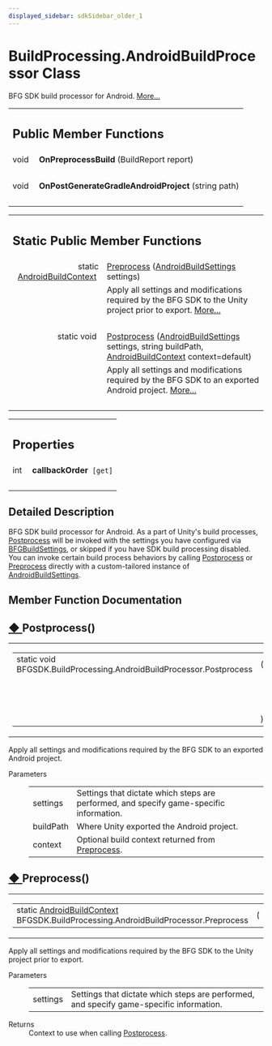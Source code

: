 ```yaml
---
displayed_sidebar: sdkSidebar_older_1
---
```

# BuildProcessing.AndroidBuildProcessor Class 

<div class="contents">BFG SDK build processor for Android.    <a href="class_b_f_g_s_d_k_1_1_build_processing_1_1_android_build_processor.html#details">More...</a><table class="memberdecls"><tr class="heading"><td colspan="2"><h2 class="groupheader"><a id="pub-methods" name="pub-methods"></a> Public Member Functions</h2></td></tr><tr class="memitem:ae5100feae4ff2e176540e49c443dcc6d"><td class="memItemLeft" align="right" valign="top"><a id="ae5100feae4ff2e176540e49c443dcc6d" name="ae5100feae4ff2e176540e49c443dcc6d"></a> void&#160;</td><td class="memItemRight" valign="bottom"><b>OnPreprocessBuild</b> (BuildReport report)</td></tr><tr class="separator:ae5100feae4ff2e176540e49c443dcc6d"><td class="memSeparator" colspan="2">&#160;</td></tr><tr class="memitem:a5cd5c42dfa3ec97b879f4146c062facf"><td class="memItemLeft" align="right" valign="top"><a id="a5cd5c42dfa3ec97b879f4146c062facf" name="a5cd5c42dfa3ec97b879f4146c062facf"></a> void&#160;</td><td class="memItemRight" valign="bottom"><b>OnPostGenerateGradleAndroidProject</b> (string path)</td></tr><tr class="separator:a5cd5c42dfa3ec97b879f4146c062facf"><td class="memSeparator" colspan="2">&#160;</td></tr></table><table class="memberdecls"><tr class="heading"><td colspan="2"><h2 class="groupheader"><a id="pub-static-methods" name="pub-static-methods"></a> Static Public Member Functions</h2></td></tr><tr class="memitem:ab6abe78a936ed6d34e277477abf23238"><td class="memItemLeft" align="right" valign="top">static <a class="el" href="struct_b_f_g_s_d_k_1_1_build_processing_1_1_android_build_context.html">AndroidBuildContext</a>&#160;</td><td class="memItemRight" valign="bottom"><a class="el" href="class_b_f_g_s_d_k_1_1_build_processing_1_1_android_build_processor.html#ab6abe78a936ed6d34e277477abf23238">Preprocess</a> (<a class="el" href="class_b_f_g_s_d_k_1_1_android_build_settings.html">AndroidBuildSettings</a> settings)</td></tr><tr class="memdesc:ab6abe78a936ed6d34e277477abf23238"><td class="mdescLeft">&#160;</td><td class="mdescRight">Apply all settings and modifications required by the BFG SDK to the Unity project prior to export.  <a href="class_b_f_g_s_d_k_1_1_build_processing_1_1_android_build_processor.html#ab6abe78a936ed6d34e277477abf23238">More...</a><br /></td></tr><tr class="separator:ab6abe78a936ed6d34e277477abf23238"><td class="memSeparator" colspan="2">&#160;</td></tr><tr class="memitem:a4890a19b4848d84a29cb344d11683f87"><td class="memItemLeft" align="right" valign="top">static void&#160;</td><td class="memItemRight" valign="bottom"><a class="el" href="class_b_f_g_s_d_k_1_1_build_processing_1_1_android_build_processor.html#a4890a19b4848d84a29cb344d11683f87">Postprocess</a> (<a class="el" href="class_b_f_g_s_d_k_1_1_android_build_settings.html">AndroidBuildSettings</a> settings, string buildPath, <a class="el" href="struct_b_f_g_s_d_k_1_1_build_processing_1_1_android_build_context.html">AndroidBuildContext</a> context=default)</td></tr><tr class="memdesc:a4890a19b4848d84a29cb344d11683f87"><td class="mdescLeft">&#160;</td><td class="mdescRight">Apply all settings and modifications required by the BFG SDK to an exported Android project.  <a href="class_b_f_g_s_d_k_1_1_build_processing_1_1_android_build_processor.html#a4890a19b4848d84a29cb344d11683f87">More...</a><br /></td></tr><tr class="separator:a4890a19b4848d84a29cb344d11683f87"><td class="memSeparator" colspan="2">&#160;</td></tr></table><table class="memberdecls"><tr class="heading"><td colspan="2"><h2 class="groupheader"><a id="properties" name="properties"></a> Properties</h2></td></tr><tr class="memitem:af404c51a07579596d0588155e6a9fabb"><td class="memItemLeft" align="right" valign="top"><a id="af404c51a07579596d0588155e6a9fabb" name="af404c51a07579596d0588155e6a9fabb"></a> int&#160;</td><td class="memItemRight" valign="bottom"><b>callbackOrder</b><code> [get]</code></td></tr><tr class="separator:af404c51a07579596d0588155e6a9fabb"><td class="memSeparator" colspan="2">&#160;</td></tr></table><a name="details" id="details"></a><h2 class="groupheader">Detailed Description</h2><div class="textblock">BFG SDK build processor for Android. As a part of Unity's build processes, <a class="el" href="class_b_f_g_s_d_k_1_1_build_processing_1_1_android_build_processor.html#a4890a19b4848d84a29cb344d11683f87" title="Apply all settings and modifications required by the BFG SDK to an exported Android project.">Postprocess</a> will be invoked with the settings you have configured via <a class="el" href="class_b_f_g_s_d_k_1_1_b_f_g_build_settings.html" title="BFG Build Settings Stores and provides access to BFG specific build settings. These are set via the B...">BFGBuildSettings</a>, or skipped if you have SDK build processing disabled. You can invoke certain build process behaviors by calling <a class="el" href="class_b_f_g_s_d_k_1_1_build_processing_1_1_android_build_processor.html#a4890a19b4848d84a29cb344d11683f87" title="Apply all settings and modifications required by the BFG SDK to an exported Android project.">Postprocess</a> or <a class="el" href="class_b_f_g_s_d_k_1_1_build_processing_1_1_android_build_processor.html#ab6abe78a936ed6d34e277477abf23238" title="Apply all settings and modifications required by the BFG SDK to the Unity project prior to export.">Preprocess</a> directly with a custom-tailored instance of <a class="el" href="class_b_f_g_s_d_k_1_1_android_build_settings.html" title="BFG SDK&#39;s Android Build Settings">AndroidBuildSettings</a>. </div><h2 class="groupheader">Member Function Documentation</h2><a id="a4890a19b4848d84a29cb344d11683f87" name="a4890a19b4848d84a29cb344d11683f87"></a><h2 class="memtitle"><span class="permalink"><a href="#a4890a19b4848d84a29cb344d11683f87">&#9670;&nbsp;</a></span>Postprocess()</h2><div class="memitem"><div class="memproto"><table class="mlabels"><tr><td class="mlabels-left"><table class="memname"><tr><td class="memname">static void BFGSDK.BuildProcessing.AndroidBuildProcessor.Postprocess </td><td>(</td><td class="paramtype"><a class="el" href="class_b_f_g_s_d_k_1_1_android_build_settings.html">AndroidBuildSettings</a>&#160;</td><td class="paramname"><em>settings</em>, </td></tr><tr><td class="paramkey"></td><td></td><td class="paramtype">string&#160;</td><td class="paramname"><em>buildPath</em>, </td></tr><tr><td class="paramkey"></td><td></td><td class="paramtype"><a class="el" href="struct_b_f_g_s_d_k_1_1_build_processing_1_1_android_build_context.html">AndroidBuildContext</a>&#160;</td><td class="paramname"><em>context</em> = <code>default</code>&#160;</td></tr><tr><td></td><td>)</td><td></td><td></td></tr></table></td><td class="mlabels-right"><span class="mlabels"><span class="mlabel">inline</span><span class="mlabel">static</span></span></td></tr></table></div><div class="memdoc">Apply all settings and modifications required by the BFG SDK to an exported Android project. <dl class="params"><dt>Parameters</dt><dd><table class="params"><tr><td class="paramname">settings</td><td>Settings that dictate which steps are performed, and specify game-specific information. </td></tr><tr><td class="paramname">buildPath</td><td>Where Unity exported the Android project.</td></tr><tr><td class="paramname">context</td><td>Optional build context returned from <a class="el" href="class_b_f_g_s_d_k_1_1_build_processing_1_1_android_build_processor.html#ab6abe78a936ed6d34e277477abf23238" title="Apply all settings and modifications required by the BFG SDK to the Unity project prior to export.">Preprocess</a>.</td></tr></table></dd></dl></div></div><a id="ab6abe78a936ed6d34e277477abf23238" name="ab6abe78a936ed6d34e277477abf23238"></a><h2 class="memtitle"><span class="permalink"><a href="#ab6abe78a936ed6d34e277477abf23238">&#9670;&nbsp;</a></span>Preprocess()</h2><div class="memitem"><div class="memproto"><table class="mlabels"><tr><td class="mlabels-left"><table class="memname"><tr><td class="memname">static <a class="el" href="struct_b_f_g_s_d_k_1_1_build_processing_1_1_android_build_context.html">AndroidBuildContext</a> BFGSDK.BuildProcessing.AndroidBuildProcessor.Preprocess </td><td>(</td><td class="paramtype"><a class="el" href="class_b_f_g_s_d_k_1_1_android_build_settings.html">AndroidBuildSettings</a>&#160;</td><td class="paramname"><em>settings</em></td><td>)</td><td></td></tr></table></td><td class="mlabels-right"><span class="mlabels"><span class="mlabel">inline</span><span class="mlabel">static</span></span></td></tr></table></div><div class="memdoc">Apply all settings and modifications required by the BFG SDK to the Unity project prior to export. <dl class="params"><dt>Parameters</dt><dd><table class="params"><tr><td class="paramname">settings</td><td>Settings that dictate which steps are performed, and specify game-specific information. </td></tr></table></dd></dl><dl class="section return"><dt>Returns</dt><dd>Context to use when calling <a class="el" href="class_b_f_g_s_d_k_1_1_build_processing_1_1_android_build_processor.html#a4890a19b4848d84a29cb344d11683f87" title="Apply all settings and modifications required by the BFG SDK to an exported Android project.">Postprocess</a>.</dd></dl></div></div></div> 
